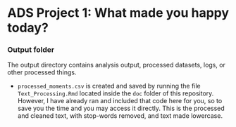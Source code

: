 # ADS Project 1: What made you happy today?
### Output folder

The output directory contains analysis output, processed datasets, logs, or other processed things.

+ ```processed_moments.csv``` is created and saved by running the file ```Text_Processing.Rmd``` located inside the ```doc``` folder of this repository. However, I have already ran and included that code here for you, so to save you the time and you may access it directly. This is the processed and cleaned text, with stop-words removed, and text made lowercase.
